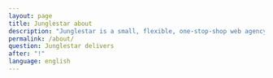```yaml
---
layout: page
title: Junglestar about
description: "Junglestar is a small, flexible, one-stop-shop web agency. We organize information architecture, screen design, code and deploy. We offer top quality, yet affordable, custom designs or packed solutions all-including. We help companies and individuals craft their communication. We grow relationships with clients. We design, produce & develop well thought user experiences. We have been in the communication business for over 25 years"
permalink: /about/
question: Junglestar delivers
after: "!"
language: english
---
```

